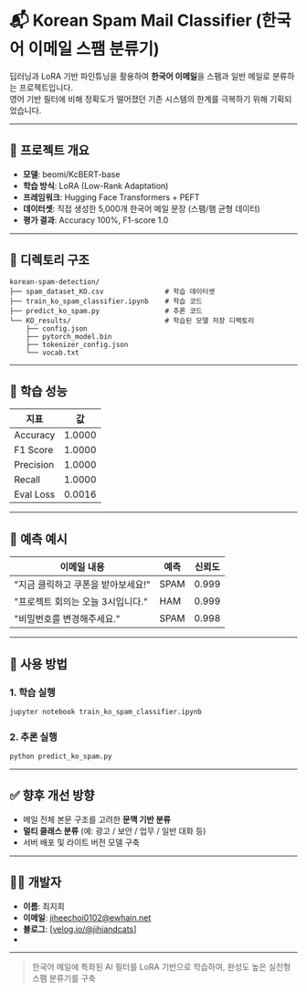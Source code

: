 
# 📬 Korean Spam Mail Classifier (한국어 이메일 스팸 분류기)

딥러닝과 LoRA 기반 파인튜닝을 활용하여 **한국어 이메일**을 스팸과 일반 메일로 분류하는 프로젝트입니다.  
영어 기반 필터에 비해 정확도가 떨어졌던 기존 시스템의 한계를 극복하기 위해 기획되었습니다.

---

## 📌 프로젝트 개요

- **모델**: beomi/KcBERT-base
- **학습 방식**: LoRA (Low-Rank Adaptation)
- **프레임워크**: Hugging Face Transformers + PEFT
- **데이터셋**: 직접 생성한 5,000개 한국어 메일 문장 (스팸/햄 균형 데이터)
- **평가 결과**: Accuracy 100%, F1-score 1.0

---

## 📁 디렉토리 구조

```
korean-spam-detection/
├── spam_dataset_KO.csv               # 학습 데이터셋
├── train_ko_spam_classifier.ipynb    # 학습 코드
├── predict_ko_spam.py                # 추론 코드
└── KO_results/                       # 학습된 모델 저장 디렉토리
    ├── config.json
    ├── pytorch_model.bin
    ├── tokenizer_config.json
    └── vocab.txt
```

---

## 🧠 학습 성능

| 지표           | 값     |
|----------------|--------|
| Accuracy       | 1.0000 |
| F1 Score       | 1.0000 |
| Precision      | 1.0000 |
| Recall         | 1.0000 |
| Eval Loss      | 0.0016 |

---

## 📝 예측 예시

| 이메일 내용                              | 예측  | 신뢰도 |
|------------------------------------------|-------|--------|
| "지금 클릭하고 쿠폰을 받아보세요!"        | SPAM  | 0.999  |
| "프로젝트 회의는 오늘 3시입니다."         | HAM   | 0.999  |
| "비밀번호를 변경해주세요."                | SPAM  | 0.998  |

---

## 🚀 사용 방법

### 1. 학습 실행
```bash
jupyter notebook train_ko_spam_classifier.ipynb
```

### 2. 추론 실행
```bash
python predict_ko_spam.py
```

---

## ✅ 향후 개선 방향

- 메일 전체 본문 구조를 고려한 **문맥 기반 분류**
- **멀티 클래스 분류** (예: 광고 / 보안 / 업무 / 일반 대화 등)
- 서버 배포 및 라이트 버전 모델 구축

---

## 🧑‍💻 개발자

- **이름**: 최지희
- **이메일**: jiheechoi0102@ewhain.net
- **블로그**: [[velog.io/@jihiandcats](https://velog.io/@jihiandcats)]
- 
---

> 한국어 메일에 특화된 AI 필터를 LoRA 기반으로 학습하여, 완성도 높은 실전형 스팸 분류기를 구축

